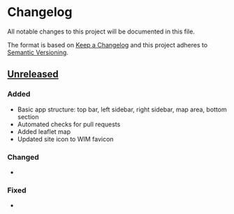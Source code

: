 # Changelog

All notable changes to this project will be documented in this file.

The format is based on [Keep a Changelog](http://keepachangelog.com/en/1.0.0/)
and this project adheres to [Semantic Versioning](http://semver.org/spec/v2.0.0.html).

## [Unreleased](https://github.com/USGS-WiM/StreamStats-National/tree/dev)

### Added

-   Basic app structure: top bar, left sidebar, right sidebar, map area, bottom section
-   Automated checks for pull requests
-   Added leaflet map
-   Updated site icon to WIM favicon

### Changed

-   

### Fixed

-   

